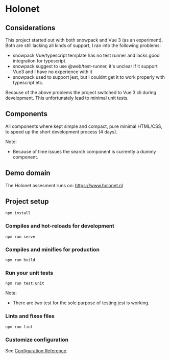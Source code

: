 # Holonet

## Considerations

This project started out with both snowpack and Vue 3 (as an experiment).
Both are still lacking all kinds of support, I ran into the following problems: 
- snowpack Vue/typescript template has no test runner and lacks good integration for typescript.
- snowpack suggest to use @web/test-runner, it's unclear if it support Vue3 and I have no experience with it
- snowpack used to support jest, but I couldnt get it to work properly with typescript etc.

Because of the above problems the project switched to Vue 3 cli during development.
This unfortunately lead to minimal unit tests.

## Components

All components where kept simple and compact, pure minimal HTML/CSS, to speed up the short development process (4 days).

Note:
- Because of time issues the search component is currently a dummy component.

## Demo domain

The Holonet assesment runs on: https://www.holonet.nl 

## Project setup
```
npm install
```

### Compiles and hot-reloads for development
```
npm run serve
```

### Compiles and minifies for production
```
npm run build
```

### Run your unit tests
```
npm run test:unit
```
Note: 
- There are two test for the sole purpose of testing jest is working.

### Lints and fixes files
```
npm run lint
```

### Customize configuration
See [Configuration Reference](https://cli.vuejs.org/config/).
